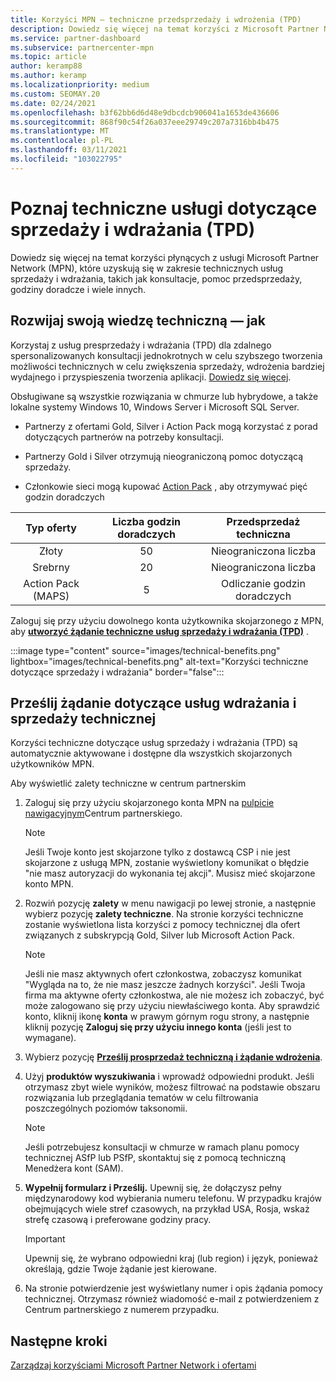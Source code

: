 ```yaml
---
title: Korzyści MPN — techniczne przedsprzedaży i wdrożenia (TPD)
description: Dowiedz się więcej na temat korzyści z Microsoft Partner Network (MPN) dla usług przedsprzedaży i wdrażania (TPD)
ms.service: partner-dashboard
ms.subservice: partnercenter-mpn
ms.topic: article
author: keramp88
ms.author: keramp
ms.localizationpriority: medium
ms.custom: SEOMAY.20
ms.date: 02/24/2021
ms.openlocfilehash: b3f62bb6d6d48e9dbcdcb906041a1653de436606
ms.sourcegitcommit: 868f90c54f26a037eee29749c207a7316bb4b475
ms.translationtype: MT
ms.contentlocale: pl-PL
ms.lasthandoff: 03/11/2021
ms.locfileid: "103022795"
---
```

# <a name="explore-technical-presales-and-deployment-services-tpd"></a>Poznaj techniczne usługi dotyczące sprzedaży i wdrażania (TPD) 

Dowiedz się więcej na temat korzyści płynących z usługi Microsoft Partner Network (MPN), które uzyskują się w zakresie technicznych usług sprzedaży i wdrażania, takich jak konsultacje, pomoc przedsprzedaży, godziny doradcze i wiele innych.

## <a name="develop-your-technical-know-how"></a>Rozwijaj swoją wiedzę techniczną — jak

Korzystaj z usług presprzedaży i wdrażania (TPD) dla zdalnego spersonalizowanych konsultacji jednokrotnych w celu szybszego tworzenia możliwości technicznych w celu zwiększenia sprzedaży, wdrożenia bardziej wydajnego i przyspieszenia tworzenia aplikacji. [Dowiedz się więcej](https://aka.ms/TPD).

Obsługiwane są wszystkie rozwiązania w chmurze lub hybrydowe, a także lokalne systemy Windows 10, Windows Server i Microsoft SQL Server. 

- Partnerzy z ofertami Gold, Silver i Action Pack mogą korzystać z porad dotyczących partnerów na potrzeby konsultacji. 

- Partnerzy Gold i Silver otrzymują nieograniczoną pomoc dotyczącą sprzedaży. 

- Członkowie sieci mogą kupować [Action Pack](https://partner.microsoft.com/membership/action-pack) , aby otrzymywać pięć godzin doradczych  

|     Typ oferty    | Liczba godzin doradczych |   Przedsprzedaż techniczna   |
|:-----------------:|:------------------------:|:----------------------:|
|        Złoty       |            50            |        Nieograniczona liczba       |
|       Srebrny      |            20            |        Nieograniczona liczba       |
| Action Pack (MAPS) |             5            | Odliczanie godzin doradczych |

Zaloguj się przy użyciu dowolnego konta użytkownika skojarzonego z MPN, aby **[utworzyć żądanie techniczne usług sprzedaży i wdrażania (TPD)](https://partner.microsoft.com/dashboard/mpn/membership/benefits/technical/createadvisoryhours-servicerequest)** .

:::image type="content" source="images/technical-benefits.png" lightbox="images/technical-benefits.png" alt-text="Korzyści techniczne dotyczące sprzedaży i wdrażania" border="false":::

## <a name="submit-a-technical-presales-and-deployment-services-request"></a>Prześlij żądanie dotyczące usług wdrażania i sprzedaży technicznej 

Korzyści techniczne dotyczące usług sprzedaży i wdrażania (TPD) są automatycznie aktywowane i dostępne dla wszystkich skojarzonych użytkowników MPN. 

Aby wyświetlić zalety techniczne w centrum partnerskim

1. Zaloguj się przy użyciu skojarzonego konta MPN na [pulpicie nawigacyjnym](https://partner.microsoft.com/dashboard)Centrum partnerskiego. 

   > [!NOTE]
   > Jeśli Twoje konto jest skojarzone tylko z dostawcą CSP i nie jest skojarzone z usługą MPN, zostanie wyświetlony komunikat o błędzie "nie masz autoryzacji do wykonania tej akcji". Musisz mieć skojarzone konto MPN.

2. Rozwiń pozycję **zalety** w menu nawigacji po lewej stronie, a następnie wybierz pozycję **zalety techniczne**. Na stronie korzyści techniczne zostanie wyświetlona lista korzyści z pomocy technicznej dla ofert związanych z subskrypcją Gold, Silver lub Microsoft Action Pack. 

   > [!NOTE]
   > Jeśli nie masz aktywnych ofert członkostwa, zobaczysz komunikat "Wygląda na to, że nie masz jeszcze żadnych korzyści". Jeśli Twoja firma ma aktywne oferty członkostwa, ale nie możesz ich zobaczyć, być może zalogowano się przy użyciu niewłaściwego konta. Aby sprawdzić konto, kliknij ikonę **konta** w prawym górnym rogu strony, a następnie kliknij pozycję **Zaloguj się przy użyciu innego konta** (jeśli jest to wymagane).

3. Wybierz pozycję **[Prześlij prosprzedaż techniczną i żądanie wdrożenia](https://partner.microsoft.com/dashboard/mpn/membership/benefits/technical/createadvisoryhours-servicerequest)**.

4. Użyj **produktów wyszukiwania** i wprowadź odpowiedni produkt. Jeśli otrzymasz zbyt wiele wyników, możesz filtrować na podstawie obszaru rozwiązania lub przeglądania tematów w celu filtrowania poszczególnych poziomów taksonomii.

   > [!NOTE]
   > Jeśli potrzebujesz konsultacji w chmurze w ramach planu pomocy technicznej ASfP lub PSfP, skontaktuj się z pomocą techniczną Menedżera kont (SAM).

5. **Wypełnij formularz i Prześlij.** Upewnij się, że dołączysz pełny międzynarodowy kod wybierania numeru telefonu. W przypadku krajów obejmujących wiele stref czasowych, na przykład USA, Rosja, wskaż strefę czasową i preferowane godziny pracy.

   > [!IMPORTANT]
   > Upewnij się, że wybrano odpowiedni kraj (lub region) i język, ponieważ określają, gdzie Twoje żądanie jest kierowane.

6. Na stronie potwierdzenie jest wyświetlany numer i opis żądania pomocy technicznej. Otrzymasz również wiadomość e-mail z potwierdzeniem z Centrum partnerskiego z numerem przypadku.

## <a name="next-steps"></a>Następne kroki

[Zarządzaj korzyściami Microsoft Partner Network i ofertami](manage-your-partner-network-benefits.md)
